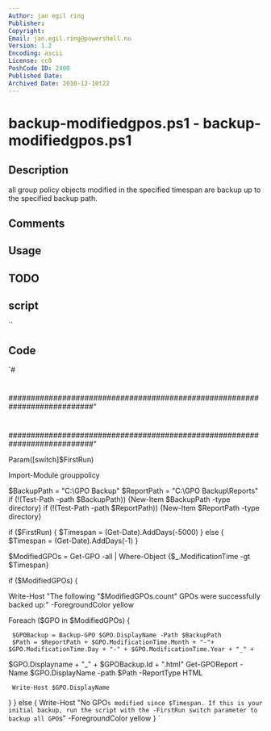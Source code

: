 ```yaml
---
Author: jan egil ring
Publisher: 
Copyright: 
Email: jan.egil.ring@powershell.no
Version: 1.2
Encoding: ascii
License: cc0
PoshCode ID: 2400
Published Date: 
Archived Date: 2010-12-10t22
---
```


# backup-modifiedgpos.ps1 - backup-modifiedgpos.ps1

## Description

all group policy objects modified in the specified timespan are backup up to the specified backup path.

## Comments



## Usage



## TODO



## script

``

## Code

`#
 #
 ###########################################################################"
 #
 #
 #
 #
 #
 #
 #
 ###########################################################################"
 
 
 Param([switch]$FirstRun)
 
 Import-Module grouppolicy
 
 $BackupPath = "C:\GPO Backup"
 $ReportPath = "C:\GPO Backup\Reports\"
 if (!(Test-Path -path $BackupPath)) {New-Item $BackupPath -type directory}
 if (!(Test-Path -path $ReportPath)) {New-Item $ReportPath -type directory}
 
 if ($FirstRun) {
 $Timespan = (Get-Date).AddDays(-5000)
 }
 else {
 $Timespan = (Get-Date).AddDays(-1)
 }
 
 $ModifiedGPOs = Get-GPO -all | Where-Object {$_.ModificationTime -gt $Timespan}
 
 if ($ModifiedGPOs) {
 
 Write-Host "The following "$ModifiedGPOs.count" GPOs were successfully backed up:" -ForegroundColor yellow
 
 Foreach ($GPO in $ModifiedGPOs) { 
 
     $GPOBackup = Backup-GPO $GPO.DisplayName -Path $BackupPath
     $Path = $ReportPath + $GPO.ModificationTime.Month + "-"+ $GPO.ModificationTime.Day + "-" + $GPO.ModificationTime.Year + "_" +  
 
 $GPO.Displayname + "_" + $GPOBackup.Id + ".html" 
     Get-GPOReport -Name $GPO.DisplayName -path $Path -ReportType HTML
 
     Write-Host $GPO.DisplayName
 }
 }
 else {
 Write-Host "No GPO`s modified since $Timespan. If this is your initial backup, run the script with the -FirstRun switch parameter to backup all GPO`s" -ForegroundColor yellow
 }
`

